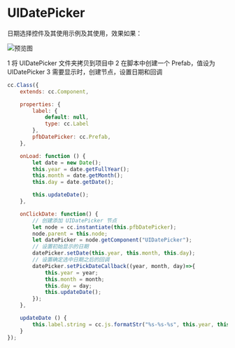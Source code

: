 # UIDatePicker

日期选择控件及其使用示例及其使用，效果如果：

![预览图]("https://github.com/xulidong/UIDatePicker/blob/master/picture/sample.png")

1 将 UIDatePicker 文件夹拷贝到项目中
2 在脚本中创建一个 Prefab，值设为 UIDatePicker
3 需要显示时，创建节点，设置日期和回调

```javascript
cc.Class({
    extends: cc.Component,

    properties: {
        label: {
            default: null,
            type: cc.Label
        },
        pfbDatePicker: cc.Prefab,
    },

    onLoad: function () {
        let date = new Date();
        this.year = date.getFullYear();
        this.month = date.getMonth();
        this.day = date.getDate();

        this.updateDate();
    },

    onClickDate: function() {
        // 创建添加 UIDatePicker 节点
        let node = cc.instantiate(this.pfbDatePicker);
        node.parent = this.node;
        let datePicker = node.getComponent("UIDatePicker");
        // 设置初始显示的日期
        datePicker.setDate(this.year, this.month, this.day);
        // 设置确定选中日期之后的回调
        datePicker.setPickDateCallback((year, month, day)=>{
            this.year = year;
            this.month = month;
            this.day = day;
            this.updateDate();
        });
    },

    updateDate () {
        this.label.string = cc.js.formatStr("%s-%s-%s", this.year, this.month + 1, this.day);
    }
});

```
